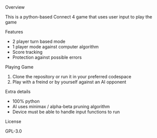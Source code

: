 Overview

This is a python-based Connect 4 game that uses user input to play the game

Features
 - 2 player turn based mode
 - 1 player mode against computer algorithm
 - Score tracking
 - Protection against possible errors

Playing Game
1. Clone the repository or run it in your preferred codespace
2. Play with a freind or by yourself against an AI opponent

Extra details
- 100% python
- AI uses minimax / alpha-beta pruning algorithm
- Device must be able to handle input functions to run

License

GPL-3.0
